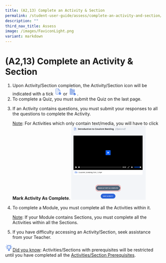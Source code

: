 ```yaml
---
title: (A2,13) Complete an Activity & Section
permalink: /student-user-guide/assess/complete-an-activity-and-section/
description: ""
third_nav_title: Assess
image: /images/FaviconLight.png
variant: markdown
---
```

<h1 id="complete-an-activity-section">(A2,13) Complete an Activity &amp; Section</h1>
<ol>
<li>Upon Activity/Section completion, the Activity/Section icon will be indicated with a tick <img style="width:1.5rem; display: inline;" src="/images/Icons/ActivityTick.svg"> or <img style="width:1.5rem; display: inline;" src="/images/Icons/SectionCompleted32.svg"> .</li>
<li>To complete a Quiz, you must submit the Quiz on the last page.</li>
<li><p>If an Activity contains questions, you must submit your responses to all the questions to complete the Activity.</p>
	<p> <u>Note</u>: For Activities which only contain text/media, you will have to click <strong>Mark Activity As Complete</strong>. <img style="width: 50%;" src="/images/1Student/As-MarkComplete.png"></p>
</li>
<li><p>To complete a Module, you must complete all the Activities within it.</p>
	<p> <u>Note</u>: If your Module contains Sections, you must complete all the Activities within all the Sections.</p>
</li>
<li><p>If you have difficulty accessing an Activity/Section, seek assistance from your Teacher.</p>
</li>
</ol>
<p><img style="width:1.5rem; display: inline;" src="/images/Icons/Bulb32.svg"><u>Did you know</u>:  Activities/Sections with prerequisites will be restricted until you have completed all the <a target="_blank" href="/student-user-guide/assess/navigate-an-assignment/">Activities/Section Prerequisites</a>.</p>